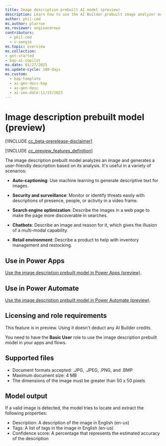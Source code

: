 ```yaml
---
title: Image description prebuilt AI model (preview)
description: Learn how to use the AI Builder prebuilt image analyzer model to analyze images and generate user-friendly descriptions in your apps and flows.
author: phil-cmd
ms.author: plarrue
ms.reviewer: angieandrews
contributors:
  - phil-cmd
  - v-aangie
ms.topic: overview
ms.collection: 
- get-started
- bap-ai-copilot
ms.date: 01/27/2025
ms.update-cycle: 180-days
ms.custom:
  - bap-template
  - ai-gen-docs-bap
  - ai-gen-desc
  - ai-seo-date:11/15/2023
---
```


# Image description prebuilt model (preview)

[!INCLUDE [cc_beta-prerelease-disclaimer](./includes/cc-beta-prerelease-disclaimer.md)]

[!INCLUDE [cc_preview_features_definition](./includes/cc-preview-features-definition.md)]

The image description prebuilt model analyzes an image and generates a user-friendly description based on its analysis. It's useful in a variety of scenarios:

- **Auto-captioning**: Use machine learning to generate descriptive text for images.

- **Security and surveillance**: Monitor or identify threats easily with descriptions of presence, people, or activity in a video frame.

- **Search engine optimization**: Describe the images in a web page to make the page more discoverable in searches.

- **Chatbots**: Describe an image and reason for it, which gives the illusion of a multi-modal capability.

- **Retail environment**: Describe a product to help with inventory management and restocking.

## Use in Power Apps

[Use the image description prebuilt model in Power Apps (preview)](image-description-in-powerapps.md).

## Use in Power Automate

[Use the image description prebuilt model in Power Automate (preview)](flow-image-description.md).

## Licensing and role requirements

This feature is in preview. Using it doesn't deduct any AI Builder credits.

You need to have the **Basic User** role to use the image description prebuilt model in your apps and flows.

## Supported files

- Document formats accepted: .JPG, .JPEG, .PNG, and .BMP
- Maximum document size: 4 MB
- The dimensions of the image must be greater than 50 x 50 pixels

## Model output

If a valid image is detected, the model tries to locate and extract the following properties:

- Description: A description of the image in English (en-us)
- Tags: A list of tags in the image in English (en-us)
- Confidence score: A percentage that represents the estimated accuracy of the description
